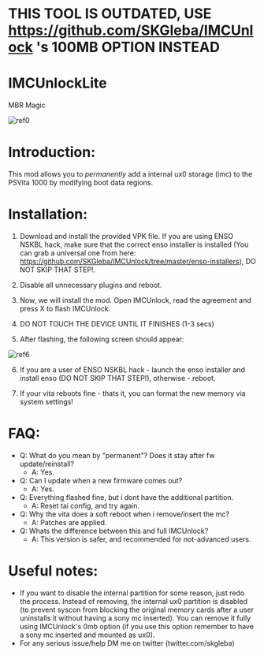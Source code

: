 # THIS TOOL IS OUTDATED, USE https://github.com/SKGleba/IMCUnlock 's 100MB OPTION INSTEAD

# IMCUnlockLite
MBR Magic

![ref0](https://cdn.discordapp.com/attachments/515566098641322007/539160556267896836/20190127_200711.jpg)

# Introduction:
This mod allows you to _permanently_ add a internal ux0 storage (imc) to the PSVita 1000 by modifying boot data regions.

# Installation:
1) Download and install the provided VPK file. If you are using ENSO NSKBL hack, make sure that the correct enso installer is installed (You can grab a universal one from here: https://github.com/SKGleba/IMCUnlock/tree/master/enso-installers), DO NOT SKIP THAT STEP!.

2) Disable all unnecessary plugins and reboot.

3) Now, we will install the mod. Open IMCUnlock, read the agreement and press X to flash IMCUnlock.

4) DO NOT TOUCH THE DEVICE UNTIL IT FINISHES (1-3 secs)

5) After flashing, the following screen should appear:

![ref6](https://cdn.discordapp.com/attachments/466454495258476545/466462385499275274/IMG_20180711_063154.jpg)

6) If you are a user of ENSO NSKBL hack - launch the enso installer and install enso (DO NOT SKIP THAT STEP!), otherwise - reboot.

7) If your vita reboots fine - thats it, you can format the new memory via system settings!

# FAQ:
 - Q: What do you mean by "permanent"? Does it stay after fw update/reinstall?
   - A: Yes.
 - Q: Can I update when a new firmware comes out?
   - A: Yes.
 - Q: Everything flashed fine, but i dont have the additional partition.
   - A: Reset tai config, and try again.
 - Q: Why the vita does a soft reboot when i remove/insert the mc?
   - A: Patches are applied.
 - Q: Whats the difference between this and full IMCUnlock?
   - A: This version is safer, and recommended for not-advanced users.
 
 # Useful notes:
- If you want to disable the internal partition for some reason, just redo the process. Instead of removing, the internal ux0 partition is disabled (to prevent syscon from blocking the original memory cards after a user uninstalls it without having a sony mc inserted). You can remove it fully using IMCUnlock's 0mb option (if you use this option remember to have a sony mc inserted and mounted as ux0).
- For any serious issue/help DM me on twitter (twitter.com/skgleba)
